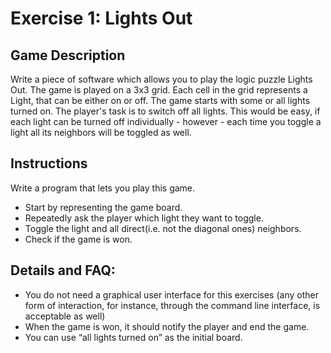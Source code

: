  # Exercise 1: Lights Out 
 
 ## Game Description 
 
 Write a piece of software which allows you to play the logic puzzle Lights Out. The game is played 
 on  a 3x3 grid. Each cell in the grid represents a  Light, that can be either on or off. The game starts 
 with some or all lights turned on. The player's task is to switch off all lights. This would be easy, if 
 each light can be turned off individually - however - each time you toggle a light all its neighbors 
 will be toggled as well. 
 
 ## Instructions 
 
 Write a program that lets you play this game. 
 -   Start by representing the game board. 
 -   Repeatedly ask the player which light they want to toggle. 
 -   Toggle the light and all direct(i.e. not the diagonal ones) neighbors. 
 -   Check if the game is won. 
 
 ## Details and FAQ: 
 -   You do not need a graphical user interface for this exercises (any other form of 
 interaction, for instance, through the command line interface, is acceptable as well) 
 -   When the game is won, it should notify the player and end the game. 
 -   You can use “all lights turned on” as the initial board. 
